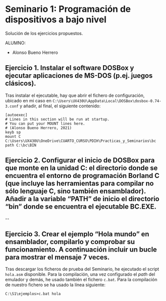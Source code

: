 # Seminario 1: Programación de dispositivos a bajo nivel

Solución de los ejercicios propuestos.

ALUMNO:
* Alonso Bueno Herrero

## Ejercicio 1. Instalar el software DOSBox y ejecutar aplicaciones de MS-DOS (p.ej. juegos clásicos).

Tras instalar el ejecutable, hay que abrir el fichero de configuración, ubicado en mi caso en `C:\Users\UX430U\AppData\Local\DOSBox\dosbox-0.74-3.conf` y añadir, al final, el siguiente contenido:

```
[autoexec]
# Lines in this section will be run at startup.
# You can put your MOUNT lines here. 
# (Alonso Bueno Herrero, 2021)
keyb sp
mount C C:\Users\UX430U\OneDrive\CUARTO_CURSO\PDIH\Practicas_y_Seminarios\bc
path C:\bc\BIN
```



## Ejercicio 2. Configurar el inicio de DOSBox para que monte en la unidad C: el directorio donde se encuentra el entorno de programación Borland C (que incluye las herramientas para compilar no sólo lenguaje C, sino también ensamblador). Añadir a la variable “PATH” de inicio el directorio “bin” donde se encuentra el ejecutable BC.EXE. 

--

## Ejercicio 3. Crear el ejemplo “Hola mundo” en ensamblador, compilarlo y comprobar su funcionamiento. A continuación incluir un bucle para mostrar el mensaje 7 veces.

Tras descargar los ficheros de prueba del Seminario, he ejecutado el script `hola.asm` disponible. Para la compilación, una vez configurado el *path* del emulador y demás, he usado también el fichero `c.bat`. Para la compilación de nuestro fichero se ha usado la línea siguiente:

```
C:\S1\ejemplos>c.bat hola
```

